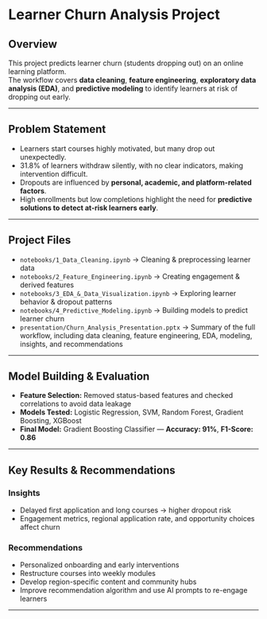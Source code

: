 # Learner Churn Analysis Project 

## Overview
This project predicts learner churn (students dropping out) on an online learning platform.  
The workflow covers **data cleaning**, **feature engineering**, **exploratory data analysis (EDA)**, and **predictive modeling** to identify learners at risk of dropping out early.

---

## Problem Statement
- Learners start courses highly motivated, but many drop out unexpectedly.  
- 31.8% of learners withdraw silently, with no clear indicators, making intervention difficult.  
- Dropouts are influenced by **personal, academic, and platform-related factors**.  
- High enrollments but low completions highlight the need for **predictive solutions to detect at-risk learners early**.

---

## Project Files
- `notebooks/1_Data_Cleaning.ipynb` → Cleaning & preprocessing learner data  
- `notebooks/2_Feature_Engineering.ipynb` → Creating engagement & derived features  
- `notebooks/3_EDA_&_Data_Visualization.ipynb` → Exploring learner behavior & dropout patterns  
- `notebooks/4_Predictive_Modeling.ipynb` → Building models to predict learner churn  
- `presentation/Churn_Analysis_Presentation.pptx` → Summary of the full workflow, including data cleaning, feature engineering, EDA, modeling, insights, and recommendations

---

## Model Building & Evaluation
- **Feature Selection:** Removed status-based features and checked correlations to avoid data leakage  
- **Models Tested:** Logistic Regression, SVM, Random Forest, Gradient Boosting, XGBoost  
- **Final Model:** Gradient Boosting Classifier — **Accuracy: 91%**, **F1-Score: 0.86**

---

## Key Results & Recommendations

### Insights
- Delayed first application and long courses → higher dropout risk  
- Engagement metrics, regional application rate, and opportunity choices affect churn  

### Recommendations
- Personalized onboarding and early interventions  
- Restructure courses into weekly modules  
- Develop region-specific content and community hubs  
- Improve recommendation algorithm and use AI prompts to re-engage learners

---
